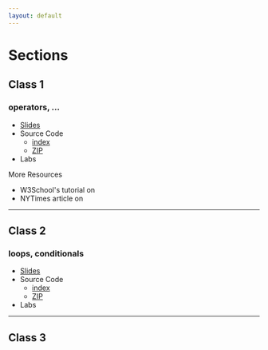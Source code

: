 ```yaml
---
layout: default
---
```


# Sections

## Class 1

### operators, ...

* [Slides](http://cdn.cs50.net/cscip14300/2018/lectures/http/http.pdf)
* Source Code
    * [index](http://cdn.cs50.net/cscip14300/2018/lectures/http/src/)
    * [ZIP](http://cdn.cs50.net/cscip14300/2018/lectures/http/src.zip)
* Labs

More Resources
* W3School's tutorial on
* NYTimes article on

---

## Class 2

### loops, conditionals

* [Slides](http://cdn.cs50.net/cscip14300/2018/lectures/python/python.pdf)
* Source Code
    * [index](http://cdn.cs50.net/cscip14300/2018/lectures/python/src/)
    * [ZIP](http://cdn.cs50.net/cscip14300/2018/lectures/python/src.zip)
* Labs

---

## Class 3
